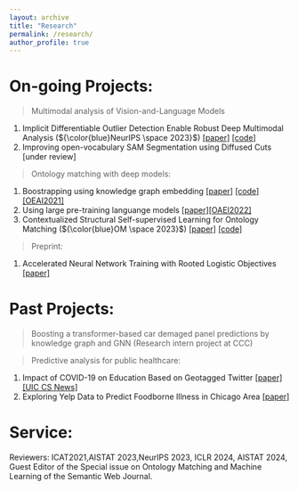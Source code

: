```yaml
---
layout: archive
title: "Research"
permalink: /research/
author_profile: true
---
```


On-going Projects:
===============
> Multimodal analysis of Vision-and-Language Models 
   
   1. Implicit Differentiable Outlier Detection Enable Robust Deep Multimodal Analysis (${\color{blue}NeurIPS \space 2023}$) [[paper]](https://openreview.net/pdf?id=jooPcatnVF) [[code]](https://github.com/ellenzhuwang/implicit_vkood)
   2. Improving open-vocabulary SAM Segmentation using Diffused Cuts [under review]

> Ontology matching with deep models:

   1. Boostrapping using knowledge graph embedding [[paper]](https://ellenzhuwang.github.io/files/oaei21_paper3.pdf) [[code]](https://github.com/ellenzhuwang/AgreementMakerDeep) [[OEAI2021]](http://oaei.ontologymatching.org/2021/)
   2. Using large pre-training languange models [[paper]](http://disi.unitn.it/~pavel/om2022/papers/oaei22_paper3.pdf)[[OAEI2022]](https://oaei.ontologymatching.org/2022/)
   3. Contextualized Structural Self-supervised Learning for Ontology Matching (${\color{blue}OM \space 2023}$) [[paper]](https://arxiv.org/abs/2310.03840) [[code]](https://github.com/ellenzhuwang/lakermap)

> Preprint:

   1. Accelerated Neural Network Training with Rooted Logistic Objectives [[paper]](https://arxiv.org/pdf/2310.03890.pdf)
  
Past Projects:
===============
> Boosting a transformer-based car demaged panel predictions by knowledge graph and GNN (Research intern project at CCC)

> Predictive analysis for public healthcare:

  1. Impact of COVID-19 on Education Based on Geotagged Twitter [[paper]](https://jiayuasu.github.io/covid19-workshop/COVID_files/SIGSPATIAL_COVID_Workshop_Paper4.pdf) [[UIC CS News]](https://cs.uic.edu/news-stories/cruz-wang-use-big-data-to-track-the-impact-of-the-pandemic-on-college-towns/)
  2. Exploring Yelp Data to Predict Foodborne Illness in Chicago Area [[paper]](https://ellenzhuwang.github.io/files/Yelp_analysis.pdf)

Service:
===============
Reviewers: ICAT2021,AISTAT 2023,NeurIPS 2023, ICLR 2024, AISTAT 2024, Guest Editor of the Special issue on Ontology Matching and Machine Learning of the Semantic Web Journal.
